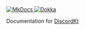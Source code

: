 <a href="https://www.mkdocs.org/">
  <img alt="MkDocs" src="https://img.shields.io/badge/Made%20with-MkDocs-cyan?style=for-the-badge">
</a>

<a href="https://kotlin.github.io/dokka/">
  <img alt="Dokka" src="https://img.shields.io/badge/Made%20with-Dokka-orange?style=for-the-badge">
</a>

Documentation for [DiscordKt](https://github.com/DiscordKt/DiscordKt)
